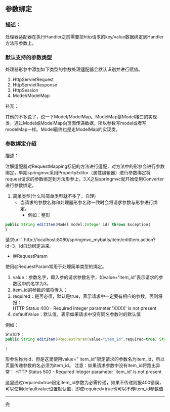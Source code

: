 ## 参数绑定

### 描述：

处理器适配器在执行Handler之前需要把http请求的key/value数据绑定到Handler方法形参数上。

### 默认支持的参数类型 

处理器形参中添加如下类型的参数处理适配器会默认识别并进行赋值。

1. HttpServletRequest
2. HttpServletResponse
3. HttpSession
4. Model/ModelMap

补充：

其他的不多说了，说一下Model/ModelMap。ModelMap是Model接口的实现类，通过Model或ModelMap向页面传递数据。所以参数写model或者写modelMap一样。Model最终也是走ModelMap的实现类。

### 参数绑定介绍
描述：

注解适配器对RequestMapping标记的方法进行适配，对方法中的形参会进行参数绑定，早期springmvc采用PropertyEditor（属性编辑器）进行参数绑定将request请求的参数绑定到方法形参上，3.X之后springmvc就开始使用Converter进行参数绑定。

1. 简单类型(什么叫简单类型就不多了，自理)
	- 当请求的参数名称和处理器形参名称一致时会将请求参数与形参进行绑定。
		- 例如：整形
```java
public String editItem(Model model,Integer id) throws Exception｛
｝
```
请求url：http://localhost:8080/springmvc_mybatis/item/editItem.action?id=3，id自动绑定进来。

- @RequestParam

使用@RequestParam常用于处理简单类型的绑定。
1. value：参数名字，即入参的请求参数名字，如value=“item_id”表示请求的参数区中的名字为3。 
2.  item_id的参数的值将传入；<br/>
3. required：是否必须，默认是true，表示请求中一定要有相应的参数，否则将报：<br/>
HTTP Status 400 - Required Integer parameter 'XXXX' is not present<br/>
4. defaultValue：默认值，表示如果请求中没有同名参数时的默认值

例如：
```java
定义如下：
public String editItem(@RequestParam(value="item_id",required=true) String id) {
	
}
```
形参名称为id，但是这里使用value=" item_id"限定请求的参数名为item_id，所以页面传递参数的名必须为item_id。
注意：如果请求参数中没有item_id将跑出异常：
HTTP Status 500 - Required Integer parameter 'item_id' is not present

这里通过required=true限定item_id参数为必需传递，如果不传递则报400错误，可以使用defaultvalue设置默认值，即使required=true也可以不传item_id参数值

----
完